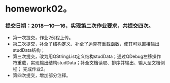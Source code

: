 # homework02。
### 提交日期：2018—10—16，实现第二次作业要求，共提交四次。
* 第一次提交，作业2例程上传。
* 第二次提交，补全了结构定义、补全了运算符重载函数，使其可以直接输出studData结构；
* 第三次提交，改为用QStringList定义结构studData；通过QDebug左移操作符重载，实现输出结构studData；补全文档读取、排序并输出、输入至文档例程；
完成作业2。
* 第四次提交，增加部分注释。
